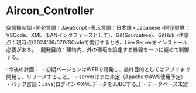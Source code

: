 # Aircon_Controller
空調機制御
-開発言語：JavaScript
-表示言語：日本語・Japanese
-開発環境：VSCode、XML（LANインタフェースとして）、Git(Sourcetree)、GitHub
-注意点：現時点(2024/06/07)VSCodeで実行するとき、Live Serverをインストール必要がある。
-開発目的：建物内、外の環境を設定する機器を一つに纏めて制御する。

-今後の計画：
    ・初期バージョンはWEBで開発し、最終目的としてはアプリまで開発し、リリースすること。
    ・serverはまだ未定（ApacheやAWS使用予定）
    ・バック言語：Java(ログインやXMLデータをJDBCする。)
    ・データベース未定
